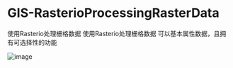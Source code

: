 # GIS-RasterioProcessingRasterData
使用Rasterio处理栅格数据
使用Rasterio处理栅格数据
可以基本属性数据，且拥有可选择性的功能

![image](https://user-images.githubusercontent.com/50358622/196930445-0976ad84-c2d3-4f3f-8d7b-8b99808c2e99.png)
